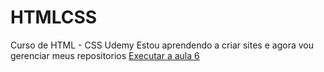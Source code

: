 # HTMLCSS
 Curso de HTML - CSS Udemy
 Estou aprendendo a criar sites e agora vou gerenciar meus repositorios
<a href="https://ohdutra.github.io/HTMLCSS/HTML/aula06.html">Executar a aula 6</a>